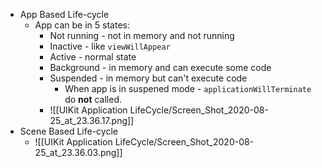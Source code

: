 - App Based Life-cycle
	- App can be in 5 states:
		- Not running - not in memory and not running
		- Inactive - like `viewWillAppear`
		- Active - normal state
		- Background - in memory and can execute some code
		- Suspended - in memory but can't execute code
			- When app is in suspened mode - `applicationWillTerminate` do **not** called.
		- ![[UIKit Application LifeCycle/Screen_Shot_2020-08-25_at_23.36.17.png]]
- Scene Based Life-cycle
	- ![[UIKit Application LifeCycle/Screen_Shot_2020-08-25_at_23.36.03.png]]